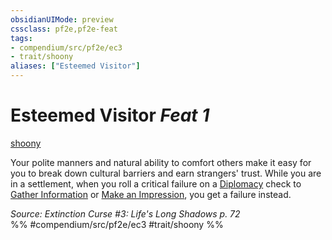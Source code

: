 ```yaml
---
obsidianUIMode: preview
cssclass: pf2e,pf2e-feat
tags:
- compendium/src/pf2e/ec3
- trait/shoony
aliases: ["Esteemed Visitor"]
---
```

# Esteemed Visitor  *Feat 1*  
[shoony](shoony-ec3.md "Shoony Ancestry & Heritage Trait")  


Your polite manners and natural ability to comfort others make it easy for you to break down cultural barriers and earn strangers' trust. While you are in a settlement, when you roll a critical failure on a [Diplomacy](skills.md#Diplomacy) check to [Gather Information](gather-information.md) or [Make an Impression](make-an-impression.md), you get a failure instead.

*Source: Extinction Curse #3: Life's Long Shadows p. 72*  
%% #compendium/src/pf2e/ec3 #trait/shoony %%